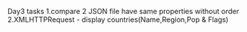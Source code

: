 Day3 tasks
1.compare 2 JSON file have same properties without order
2.XMLHTTPRequest - display countries(Name,Region,Pop & Flags)
